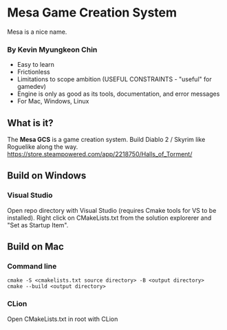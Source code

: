 # Mesa Game Creation System

Mesa is a nice name.

### By Kevin Myungkeon Chin

- Easy to learn
- Frictionless
- Limitations to scope ambition (USEFUL CONSTRAINTS - "useful" for gamedev)
- Engine is only as good as its tools, documentation, and error messages
- For Mac, Windows, Linux

## What is it?

The **Mesa GCS** is a game creation system.
Build Diablo 2 / Skyrim like Roguelike along the way.
https://store.steampowered.com/app/2218750/Halls_of_Torment/


## Build on Windows

### Visual Studio
Open repo directory with Visual Studio (requires Cmake tools for VS to be installed).
Right click on CMakeLists.txt from the solution explorerer and "Set as Startup Item".

## Build on Mac

### Command line
```
cmake -S <cmakelists.txt source directory> -B <output directory>
cmake --build <output directory>
```
### CLion
Open CMakeLists.txt in root with CLion
